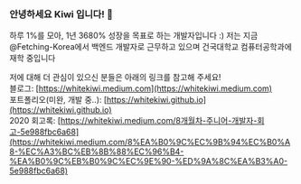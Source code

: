 ### 안녕하세요 Kiwi 입니다! 👋

하루 1%를 모아, 1년 3680% 성장을 목표로 하는 개발자입니다 :)
저는 지금 @Fetching-Korea에서 백엔드 개발자로 근무하고 있으며 건국대학교 컴퓨터공학과에 재학 중입니다

저에 대해 더 관심이 있으신 분들은 아래의 링크를 참고해 주세요!<br>
블로그: [https://whitekiwi.medium.com](https://whitekiwi.medium.com)<br>
포트폴리오(미완, 개발 중..): [https://whitekiwi.github.io](https://whitekiwi.github.io)<br>
2020 회고록: [https://whitekiwi.medium.com/8개월차-주니어-개발자-회고-5e988fbc6a68](https://whitekiwi.medium.com/8%EA%B0%9C%EC%9B%94%EC%B0%A8-%EC%A3%BC%EB%8B%88%EC%96%B4-%EA%B0%9C%EB%B0%9C%EC%9E%90-%ED%9A%8C%EA%B3%A0-5e988fbc6a68)
